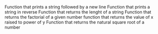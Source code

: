 Function that prints a string followed by a new line
Function that prints a string in reverse
Function that returns the lenght of a string
Function that returns the factorial of a given number
function that returns the value of x raised to power of y
Function that returns the natural square root of a number
